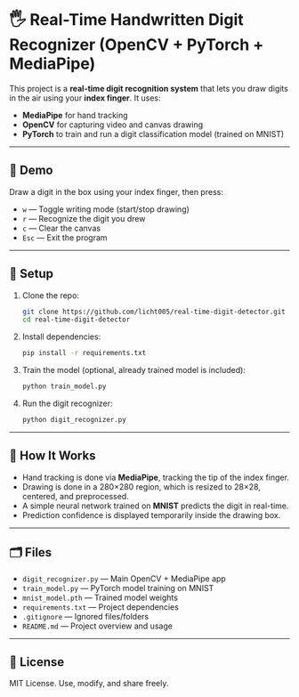 # 🖐️ Real-Time Handwritten Digit Recognizer (OpenCV + PyTorch + MediaPipe)

This project is a **real-time digit recognition system** that lets you draw digits in the air using your **index finger**. It uses:

- **MediaPipe** for hand tracking
- **OpenCV** for capturing video and canvas drawing
- **PyTorch** to train and run a digit classification model (trained on MNIST)

---

## 📸 Demo

Draw a digit in the box using your index finger, then press:

- `w` — Toggle writing mode (start/stop drawing)
- `r` — Recognize the digit you drew
- `c` — Clear the canvas
- `Esc` — Exit the program

---

## 🔧 Setup

1. Clone the repo:
   ```bash
   git clone https://github.com/licht005/real-time-digit-detector.git
   cd real-time-digit-detector
   ```

2. Install dependencies:
   ```bash
   pip install -r requirements.txt
   ```

3. Train the model (optional, already trained model is included):
   ```bash
   python train_model.py
   ```

4. Run the digit recognizer:
   ```bash
   python digit_recognizer.py
   ```

---

## 🧠 How It Works

- Hand tracking is done via **MediaPipe**, tracking the tip of the index finger.
- Drawing is done in a 280×280 region, which is resized to 28×28, centered, and preprocessed.
- A simple neural network trained on **MNIST** predicts the digit in real-time.
- Prediction confidence is displayed temporarily inside the drawing box.

---

## 🗂️ Files

- `digit_recognizer.py` — Main OpenCV + MediaPipe app
- `train_model.py` — PyTorch model training on MNIST
- `mnist_model.pth` — Trained model weights
- `requirements.txt` — Project dependencies
- `.gitignore` — Ignored files/folders
- `README.md` — Project overview and usage


---

## 📄 License

MIT License. Use, modify, and share freely.
